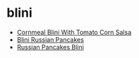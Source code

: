 # blini

 * [Cornmeal Blini With Tomato Corn Salsa](../index/c/cornmeal-blini-with-tomato-corn-salsa-1225.json)
 * [Blini Russian Pancakes](../index/b/blini-russian-pancakes.json)
 * [Russian Pancakes   Blini](../index/r/russian-pancakes---blini.json)
